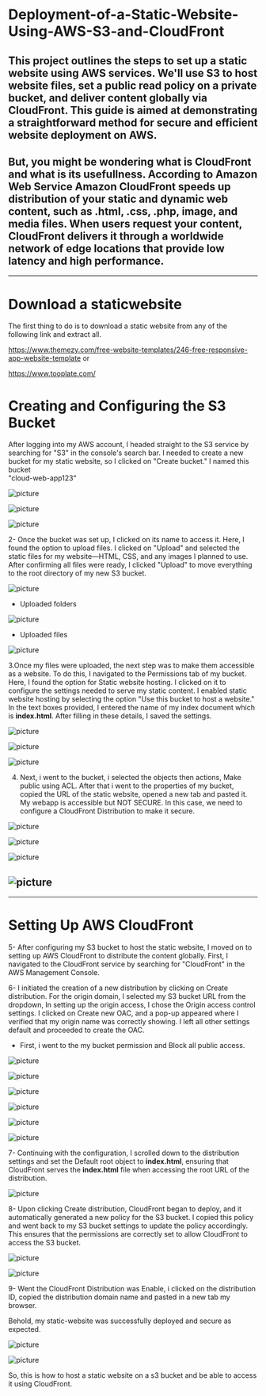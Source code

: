 # Deployment-of-a-Static-Website-Using-AWS-S3-and-CloudFront
This project outlines the steps to set up a static website using AWS services. We'll use S3 to host website files, set a public read policy on a private bucket, and deliver content globally via CloudFront. This guide is aimed at demonstrating a straightforward method for secure and efficient website deployment on AWS.
---

But, you might be wondering what is CloudFront and what is its usefullness. According to Amazon Web Service Amazon CloudFront speeds up distribution of your static and dynamic web content, such as .html, .css, .php, image, and media files. When users request your content, CloudFront delivers it through a worldwide network of edge locations that provide low latency and high performance.
---
---

# Download a staticwebsite 

The first thing to do is to download a static website from any of the following link and extract all.  

https://www.themezy.com/free-website-templates/246-free-responsive-app-website-template      or  

https://www.tooplate.com/


# Creating and Configuring the S3 Bucket

After logging into my AWS account, I headed straight to the S3 service by searching for "S3" in the console's search bar. I needed to create a new bucket for my static website, so I clicked on "Create bucket." I named this bucket  
   "cloud-web-app123"

![picture](./images/CL-1.png)

![picture](./images/CL-2.png)

![picture](./images/CL-3.png)


2- Once the bucket was set up, I clicked on its name to access it. Here, I found the option to upload files. I clicked on "Upload" and selected the static files for my website—HTML, CSS, and any images I planned to use. After confirming all files were ready, I clicked "Upload" to move everything to the root directory of my new S3 bucket.

![picture](./images/CL-5.png)


*  Uploaded folders


![picture](./images/CL-6.png)


* Uploaded files


![picture](./images/CL-7.png)

3.Once my files were uploaded, the next step was to make them accessible as a website. To do this, I navigated to the Permissions tab of my bucket. Here, I found the option for Static website hosting. I clicked on it to configure the settings needed to serve my static content. I enabled static website hosting by selecting the option "Use this bucket to host a website." In the text boxes provided, I entered the name of my index document which is **index.html**. After filling in these details, I saved the settings.


![picture](./images/CL-8.png)


![picture](./images/CL-9.png)


![picture](./images/CL-10.png)


4. Next, i went to the bucket, i selected the objects then actions, Make public using ACL.
After that i went to the properties of my bucket, copied the URL of the static website, opened a new tab and pasted it. My webapp is accessible but NOT SECURE. In this case, we need to configure a CloudFront Distribution to make it secure.

![picture](./images/CL-11.png)


![picture](./images/CL-12.png)


![picture](./images/CL-13.png)


![picture](./images/CL-14.png)
---
---
#   Setting Up AWS CloudFront
5- After configuring my S3 bucket to host the static website, I moved on to setting up AWS CloudFront to distribute the content globally. First, I navigated to the CloudFront service by searching for "CloudFront" in the AWS Management Console.

6- I initiated the creation of a new distribution by clicking on Create distribution. For the origin domain, I selected my S3 bucket URL from the dropdown, In setting up the origin access, I chose the Origin access control settings. I clicked on Create new OAC, and a pop-up appeared where I verified that my origin name was correctly showing. I left all other settings default and proceeded to create the OAC. 

* First, i went to the my bucket permission and Block all public access.

![picture](./images/CL-15.png)



![picture](./images/CL-16.png)



![picture](./images/CL-17.png)



![picture](./images/CL-18.png)



![picture](./images/CL-19.png)



![picture](./images/CL-20.png)


7- Continuing with the configuration, I scrolled down to the distribution settings and set the Default root object to **index.html**, ensuring that CloudFront serves the **index.html** file when accessing the root URL of the distribution.


![picture](./images/CL-21.png)


8-  Upon clicking Create distribution, CloudFront began to deploy, and it automatically generated a new policy for the S3 bucket. I copied this policy and went back to my S3 bucket settings to update the policy accordingly. This ensures that the permissions are correctly set to allow CloudFront to access the S3 bucket.


![picture](./images/CL-22.png)


![picture](./images/CL-23.png)



9- Went the CloudFront Distribution was Enable, i clicked on the distribution ID, copied the distribution domain name and pasted in a new tab  my browser.

Behold, my static-website was successfully deployed and secure as expected.


![picture](./images/CL-24.png)


![picture](./images/CL-25.png)

So, this is how to host a static website on a s3 bucket and be able to access it using CloudFront.

